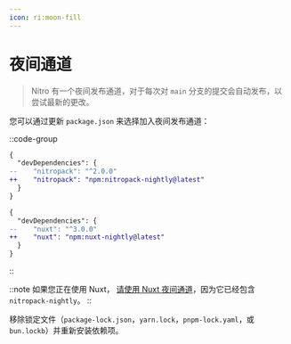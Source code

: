```yaml
---
icon: ri:moon-fill
---
```


# 夜间通道

> Nitro 有一个夜间发布通道，对于每次对 `main` 分支的提交会自动发布，以尝试最新的更改。

您可以通过更新 `package.json` 来选择加入夜间发布通道：

::code-group
```diff [Nitro]
{
  "devDependencies": {
--    "nitropack": "^2.0.0"
++    "nitropack": "npm:nitropack-nightly@latest"
  }
}
```
```diff [Nuxt]
{
  "devDependencies": {
--    "nuxt": "^3.0.0"
++    "nuxt": "npm:nuxt-nightly@latest"
  }
}
```
::

::note
如果您正在使用 Nuxt， [请使用 Nuxt 夜间通道](https://nuxt.com/docs/guide/going-further/nightly-release-channel#opting-in)，因为它已经包含 `nitropack-nightly`。
::

移除锁定文件（`package-lock.json`，`yarn.lock`，`pnpm-lock.yaml`，或 `bun.lockb`）并重新安装依赖项。
